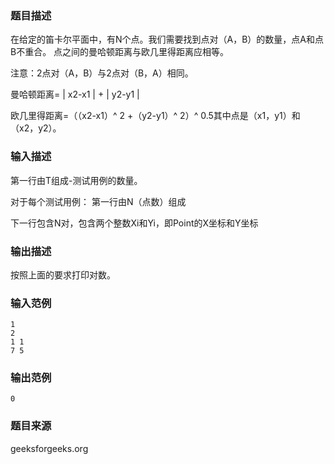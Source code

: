 ### 题目描述
在给定的笛卡尔平面中，有N个点。我们需要找到点对（A，B）的数量，点A和点B不重合。 点之间的曼哈顿距离与欧几里得距离应相等。 

注意：2点对（A，B）与2点对（B，A）相同。 

曼哈顿距离= | x2-x1 | + | y2-y1 | 

欧几里得距离=（（x2-x1）^ 2 +（y2-y1）^ 2）^ 0.5其中点是（x1，y1）和（x2，y2）。
### 输入描述
第一行由T组成-测试用例的数量。 

对于每个测试用例： 第一行由N（点数）组成 

下一行包含N对，包含两个整数Xi和Yi，即Point的X坐标和Y坐标
### 输出描述
按照上面的要求打印对数。
### 输入范例
```
1
2
1 1
7 5
```
### 输出范例
```
0
```
### 题目来源
geeksforgeeks.org
